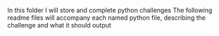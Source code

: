 In this folder I will store and complete python challenges
The following readme files will accompany each named python file, describing the challenge and what it should output
